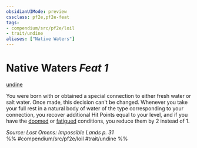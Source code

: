 ```yaml
---
obsidianUIMode: preview
cssclass: pf2e,pf2e-feat
tags:
- compendium/src/pf2e/loil
- trait/undine
aliases: ["Native Waters"]
---
```

# Native Waters  *Feat 1*  
[undine](../../Rules/traits/undine-b2.md)  


You were born with or obtained a special connection to either fresh water or salt water. Once made, this decision can't be changed. Whenever you take your full rest in a natural body of water of the type corresponding to your connection, you recover additional Hit Points equal to your level, and if you have the [doomed](../../Rules/conditions.md#Doomed) or [fatigued](../../Rules/conditions.md#Fatigued) conditions, you reduce them by 2 instead of 1.

*Source: Lost Omens: Impossible Lands p. 31*  
%% #compendium/src/pf2e/loil #trait/undine %%